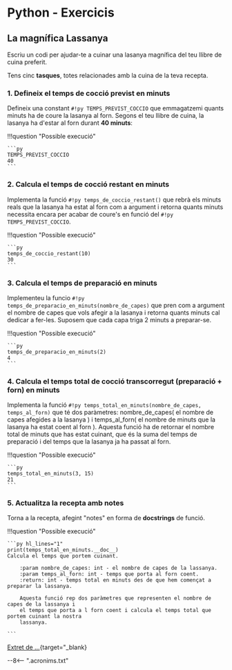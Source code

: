 # Python - Exercicis

## La magnífica Lassanya

Escriu un codi per ajudar-te a cuinar una lasanya magnífica del teu llibre de cuina preferit.

Tens cinc **tasques**, totes relacionades amb la cuina de la teva recepta.

### 1. Defineix el temps de cocció previst en minuts

Defineix una constant `#!py TEMPS_PREVIST_COCCIO` que emmagatzemi quants minuts ha de coure la lasanya al forn. Segons el teu llibre de cuina, la lasanya ha d'estar al forn durant **40 minuts**:

!!!question "Possible execució"

    ```py
    TEMPS_PREVIST_COCCIO
    40
    ```

### 2. Calcula el temps de cocció restant en minuts

Implementa la funció `#!py temps_de_coccio_restant()` que rebrà els minuts reals que la lasanya ha estat al forn com a argument i retorna quants minuts necessita encara per acabar de coure's en funció del `#!py TEMPS_PREVIST_COCCIO`.

!!!question "Possible execució"

    ```py
    temps_de_coccio_restant(10)
    30
    ```

### 3. Calcula el temps de preparació en minuts

Implementeu la funcio `#!py temps_de_preparacio_en_minuts(nombre_de_capes)` que pren com a argument el nombre de capes que vols afegir a la lasanya i retorna quants minuts cal dedicar a fer-les. Suposem que cada capa triga 2 minuts a preparar-se.

!!!question "Possible execució"

    ```py
    temps_de_preparacio_en_minuts(2)
    4
    ```

### 4. Calcula el temps total de cocció transcorregut (preparació + forn) en minuts

Implementa la funció `#!py temps_total_en_minuts(nombre_de_capes, temps_al_forn)` que té dos paràmetres: nombre_de_capes( el nombre de capes afegides a la lasanya ) i temps_al_forn( el nombre de minuts que la lasanya ha estat coent al forn ). Aquesta funció ha de retornar el nombre total de minuts que has estat cuinant, que és la suma del temps de preparació i del temps que la lasanya ja ha passat al forn.

!!!question "Possible execució"

    ```py
    temps_total_en_minuts(3, 15)
    21
    ```

### 5. Actualitza la recepta amb notes

Torna a la recepta, afegint "notes" en forma de **docstrings** de funció.

!!!question "Possible execució"

    ```py hl_lines="1"
    print(temps_total_en_minuts.__doc__)
    Calcula el temps que portem cuinant.

        :param nombre_de_capes: int - el nombre de capes de la lassanya.
        :param temps_al_forn: int - temps que porta al forn coent.
        :return: int - temps total en minuts des de que hem començat a preparar la lassanya.

        Aquesta funció rep dos paràmetres que representen el nombre de capes de la lassanya i
        el temps que porta a l forn coent i calcula el temps total que portem cuinant la nostra
        lassanya.

    ```

[Extret de ...][]{target="_blank}

[Extret de ...]:        https://exercism.org/tracks/python/exercises/guidos-gorgeous-lasagna "Extret de ..."
--8<-- ".acronims.txt"
